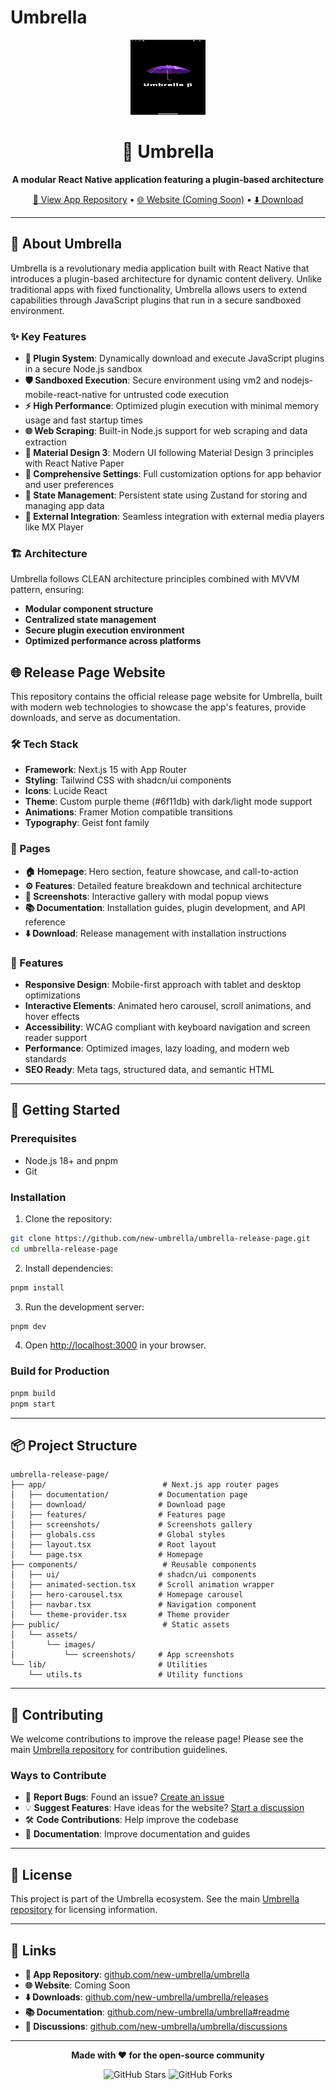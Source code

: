 # Umbrella

<div align="center">
  <img src="public/assets/images/screenshots/SplashScreen.png" alt="Umbrella Logo" width="120" height="120" />

  <h1>🌂 Umbrella</h1>
  <p><strong>A modular React Native application featuring a plugin-based architecture</strong></p>

  <p>
    <a href="https://github.com/new-umbrella/umbrella">📱 View App Repository</a> •
    <a href="#">🌐 Website (Coming Soon)</a> •
    <a href="https://github.com/new-umbrella/umbrella/releases">⬇️ Download</a>
  </p>
</div>

---

## 📱 About Umbrella

Umbrella is a revolutionary media application built with React Native that introduces a plugin-based architecture for dynamic content delivery. Unlike traditional apps with fixed functionality, Umbrella allows users to extend capabilities through JavaScript plugins that run in a secure sandboxed environment.

### ✨ Key Features

- **🔌 Plugin System**: Dynamically download and execute JavaScript plugins in a secure Node.js sandbox
- **🛡️ Sandboxed Execution**: Secure environment using vm2 and nodejs-mobile-react-native for untrusted code execution
- **⚡ High Performance**: Optimized plugin execution with minimal memory usage and fast startup times
- **🌐 Web Scraping**: Built-in Node.js support for web scraping and data extraction
- **📱 Material Design 3**: Modern UI following Material Design 3 principles with React Native Paper
- **🎨 Comprehensive Settings**: Full customization options for app behavior and user preferences
- **📂 State Management**: Persistent state using Zustand for storing and managing app data
- **🔗 External Integration**: Seamless integration with external media players like MX Player

### 🏗️ Architecture

Umbrella follows CLEAN architecture principles combined with MVVM pattern, ensuring:
- **Modular component structure**
- **Centralized state management**
- **Secure plugin execution environment**
- **Optimized performance across platforms**

## 🌐 Release Page Website

This repository contains the official release page website for Umbrella, built with modern web technologies to showcase the app's features, provide downloads, and serve as documentation.

### 🛠️ Tech Stack

- **Framework**: Next.js 15 with App Router
- **Styling**: Tailwind CSS with shadcn/ui components
- **Icons**: Lucide React
- **Theme**: Custom purple theme (#6f11db) with dark/light mode support
- **Animations**: Framer Motion compatible transitions
- **Typography**: Geist font family

### 📄 Pages

- **🏠 Homepage**: Hero section, feature showcase, and call-to-action
- **⚙️ Features**: Detailed feature breakdown and technical architecture
- **📸 Screenshots**: Interactive gallery with modal popup views
- **📚 Documentation**: Installation guides, plugin development, and API reference
- **⬇️ Download**: Release management with installation instructions

### 🎨 Features

- **Responsive Design**: Mobile-first approach with tablet and desktop optimizations
- **Interactive Elements**: Animated hero carousel, scroll animations, and hover effects
- **Accessibility**: WCAG compliant with keyboard navigation and screen reader support
- **Performance**: Optimized images, lazy loading, and modern web standards
- **SEO Ready**: Meta tags, structured data, and semantic HTML

---

## 🚀 Getting Started

### Prerequisites

- Node.js 18+ and pnpm
- Git

### Installation

1. Clone the repository:
```bash
git clone https://github.com/new-umbrella/umbrella-release-page.git
cd umbrella-release-page
```

2. Install dependencies:
```bash
pnpm install
```

3. Run the development server:
```bash
pnpm dev
```

4. Open [http://localhost:3000](http://localhost:3000) in your browser.

### Build for Production

```bash
pnpm build
pnpm start
```

---

## 📦 Project Structure

```
umbrella-release-page/
├── app/                          # Next.js app router pages
│   ├── documentation/           # Documentation page
│   ├── download/                # Download page
│   ├── features/                # Features page
│   ├── screenshots/             # Screenshots gallery
│   ├── globals.css              # Global styles
│   ├── layout.tsx               # Root layout
│   └── page.tsx                 # Homepage
├── components/                   # Reusable components
│   ├── ui/                      # shadcn/ui components
│   ├── animated-section.tsx     # Scroll animation wrapper
│   ├── hero-carousel.tsx        # Homepage carousel
│   ├── navbar.tsx               # Navigation component
│   └── theme-provider.tsx       # Theme provider
├── public/                       # Static assets
│   └── assets/
│       └── images/
│           └── screenshots/     # App screenshots
└── lib/                         # Utilities
    └── utils.ts                 # Utility functions
```

---

## 🤝 Contributing

We welcome contributions to improve the release page! Please see the main [Umbrella repository](https://github.com/new-umbrella/umbrella) for contribution guidelines.

### Ways to Contribute

- 🐛 **Report Bugs**: Found an issue? [Create an issue](https://github.com/new-umbrella/umbrella-release-page/issues)
- 💡 **Suggest Features**: Have ideas for the website? [Start a discussion](https://github.com/new-umbrella/umbrella-release-page/discussions)
- 🛠️ **Code Contributions**: Help improve the codebase
- 📖 **Documentation**: Improve documentation and guides

---

## 📄 License

This project is part of the Umbrella ecosystem. See the main [Umbrella repository](https://github.com/new-umbrella/umbrella) for licensing information.

---

## 🔗 Links

- **📱 App Repository**: [github.com/new-umbrella/umbrella](https://github.com/new-umbrella/umbrella)
- **🌐 Website**: Coming Soon
- **⬇️ Downloads**: [github.com/new-umbrella/umbrella/releases](https://github.com/new-umbrella/umbrella/releases)
- **📚 Documentation**: [github.com/new-umbrella/umbrella#readme](https://github.com/new-umbrella/umbrella#readme)
- **💬 Discussions**: [github.com/new-umbrella/umbrella/discussions](https://github.com/new-umbrella/umbrella/discussions)

---

<div align="center">
  <p><strong>Made with ❤️ for the open-source community</strong></p>
  <p>
    <img src="https://img.shields.io/github/stars/new-umbrella/umbrella?style=social" alt="GitHub Stars" />
    <img src="https://img.shields.io/github/forks/new-umbrella/umbrella?style=social" alt="GitHub Forks" />
  </p>
</div>
